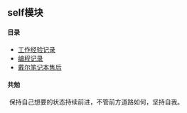 ## 							self模块

#### 目录

-   [工作经验记录](./work_experience.md)
-   [编程记录](./code_path_self.md)
-   [戴尔笔记本售后](./关于Dell售后.md)

#### 共勉

​		保持自己想要的状态持续前进，不管前方道路如何，坚持自我。